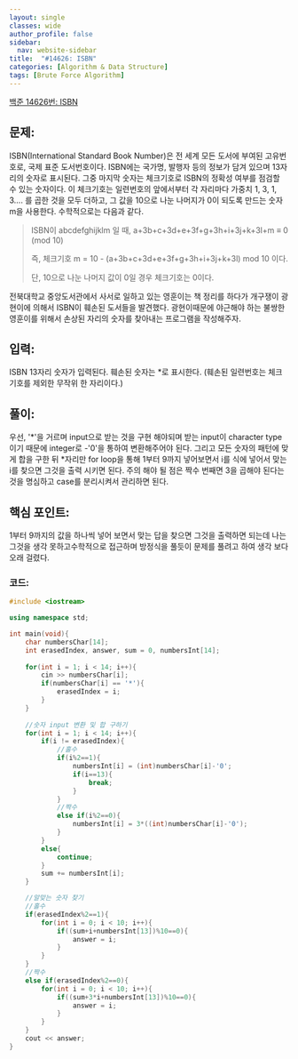 ```yaml
---
layout: single
classes: wide
author_profile: false
sidebar:
  nav: website-sidebar
title:  "#14626: ISBN"
categories: [Algorithm & Data Structure]
tags: [Brute Force Algorithm]
---
```


[백준 14626번: ISBN](https://www.acmicpc.net/problem/14626)

## 문제:

ISBN(International Standard Book Number)은 전 세계 모든 도서에 부여된 고유번호로, 국제 표준 도서번호이다. ISBN에는 국가명, 발행자 등의 정보가 담겨 있으며 13자리의 숫자로 표시된다. 그중 마지막 숫자는 체크기호로 ISBN의 정확성 여부를 점검할 수 있는 숫자이다. 이 체크기호는 일련번호의 앞에서부터 각 자리마다 가중치 1, 3, 1, 3…. 를 곱한 것을 모두 더하고, 그 값을 10으로 나눈 나머지가 0이 되도록 만드는 숫자 m을 사용한다. 수학적으로는 다음과 같다.

> ISBN이 abcdefghijklm 일 때, a+3b+c+3d+e+3f+g+3h+i+3j+k+3l+m ≡ 0 (mod 10)
> 
> 
> 즉, 체크기호 m = 10 - (a+3b+c+3d+e+3f+g+3h+i+3j+k+3l) mod 10 이다.
> 
> 단, 10으로 나눈 나머지 값이 0일 경우 체크기호는 0이다.
> 

전북대학교 중앙도서관에서 사서로 일하고 있는 영훈이는 책 정리를 하다가 개구쟁이 광현이에 의해서 ISBN이 훼손된 도서들을 발견했다. 광현이때문에 야근해야 하는 불쌍한 영훈이를 위해서 손상된 자리의 숫자를 찾아내는 프로그램을 작성해주자.

## 입력:

ISBN 13자리 숫자가 입력된다. 훼손된 숫자는 *로 표시한다. (훼손된 일련번호는 체크기호를 제외한 무작위 한 자리이다.)

## 풀이:

우선, '*'을 거르며 input으로 받는 것을 구현 해야되며 받는 input이 character type이기 때문에 integer로 -'0'을 통하여 변환해주어야 된다. 그리고 모든 숫자의 패턴에 맞게 합을 구한 뒤 *자리만 for loop을 통해  1부터 9까지 넣어보면서 i를 식에 넣어서 맞는 i를 찾으면 그것을 출력 시키면 된다. 주의 해야 될 점은 짝수 번째면 3을 곱해야 된다는 것을 명심하고 case를 분리시켜서 관리하면 된다.

## 핵심 포인트:

1부터 9까지의 값을 하나씩 넣어 보면서 맞는 답을 찾으면 그것을 출력하면 되는데 나는 그것을 생각 못하고수학적으로 접근하며 방정식을 풀듯이 문제를 풀려고 하여 생각 보다 오래 걸렸다.

### 코드:

```cpp
#include <iostream>

using namespace std;

int main(void){
	char numbersChar[14];
	int erasedIndex, answer, sum = 0, numbersInt[14];
	
	for(int i = 1; i < 14; i++){
		cin >> numbersChar[i];
		if(numbersChar[i] == '*'){
			erasedIndex = i;
		}
	}
	
	//숫자 input 변환 및 합 구하기 
	for(int i = 1; i < 14; i++){
		if(i != erasedIndex){
			//홀수 
			if(i%2==1){
				numbersInt[i] = (int)numbersChar[i]-'0';
				if(i==13){
					break;
				}
			} 
			//짝수
			else if(i%2==0){
				numbersInt[i] = 3*((int)numbersChar[i]-'0');
			} 
		}
		else{
			continue;
		}
		sum += numbersInt[i];
	}

	//알맞는 숫자 찾기 
	//홀수 
	if(erasedIndex%2==1){
		for(int i = 0; i < 10; i++){
			if((sum+i+numbersInt[13])%10==0){
				answer = i;
			}
		}
	} 
	//짝수
	else if(erasedIndex%2==0){
		for(int i = 0; i < 10; i++){
			if((sum+3*i+numbersInt[13])%10==0){
				answer = i;
			}
		}
	} 
	cout << answer;
}
```
